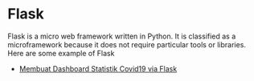 # Flask
Flask is a micro web framework written in Python. It is classified as a microframework because it does not require particular tools or libraries. Here are some example of Flask 

- [Membuat Dashboard Statistik Covid19 via Flask](https://github.com/arofiqimaulana/Dashboard-Covid19-Flask)

